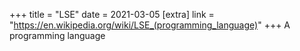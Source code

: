 +++
title = "LSE"
date = 2021-03-05
[extra]
link = "https://en.wikipedia.org/wiki/LSE_(programming_language)"
+++
A programming language

